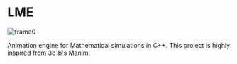# LME
![frame0](https://user-images.githubusercontent.com/39207277/132066669-47a8cf0b-1d87-4c33-af78-5628614dab8a.png)

Animation engine for Mathematical simulations in C++. This project is highly inspired from 3b1b's Manim.
